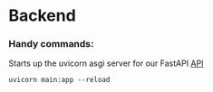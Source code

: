 # Backend

### Handy commands:

Starts up the uvicorn asgi server for our FastAPI [API](http://localhost:8000/)
```
uvicorn main:app --reload
```